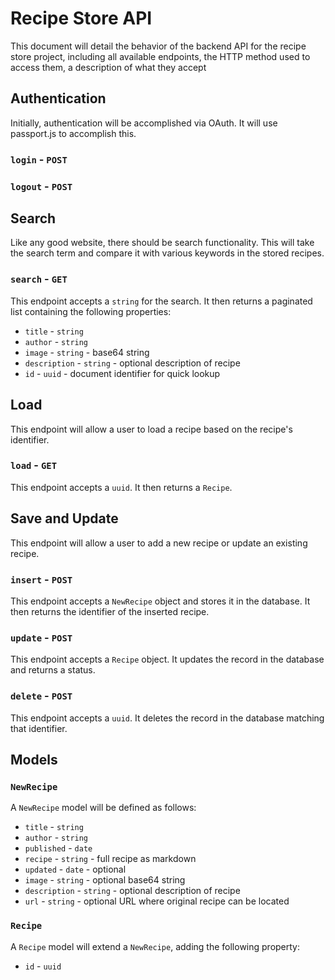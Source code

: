 # Recipe Store API

This document will detail the behavior of the backend API for the recipe store project, including all available
endpoints, the HTTP method used to access them, a description of what they accept

## Authentication

Initially, authentication will be accomplished via OAuth. It will use passport.js to accomplish this.

### `login` - `POST`

### `logout` - `POST`

## Search

Like any good website, there should be search functionality. This will take the search term and compare it with various
keywords in the stored recipes.

### `search` - `GET`

This endpoint accepts a `string` for the search. It then returns a paginated list containing the following properties:

* `title` - `string`
* `author` - `string`
* `image` - `string` - base64 string
* `description` - `string` - optional description of recipe
* `id` - `uuid` - document identifier for quick lookup

## Load

This endpoint will allow a user to load a recipe based on the recipe's identifier.

### `load` - `GET`

This endpoint accepts a `uuid`. It then returns a `Recipe`.

## Save and Update

This endpoint will allow a user to add a new recipe or update an existing recipe.

### `insert` - `POST`

This endpoint accepts a `NewRecipe` object and stores it in the database. It then returns the
identifier of the inserted recipe.

### `update` - `POST`

This endpoint accepts a `Recipe` object. It updates the record in the database and returns a
status.

### `delete` - `POST`

This endpoint accepts a `uuid`. It deletes the record in the database matching that identifier.

## Models

### `NewRecipe`

A `NewRecipe` model will be defined as follows:

* `title` - `string`
* `author` - `string`
* `published` - `date`
* `recipe` - `string` - full recipe as markdown
* `updated` - `date` - optional
* `image` - `string` - optional base64 string
* `description` - `string` - optional description of recipe
* `url` - `string` - optional URL where original recipe can be located

### `Recipe`

A `Recipe` model will extend a `NewRecipe`, adding the following property:

* `id` - `uuid`